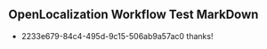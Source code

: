 ## OpenLocalization Workflow Test MarkDown
* 2233e679-84c4-495d-9c15-506ab9a57ac0 thanks!

<!--HONumber=Jul16_HO4-->



